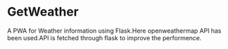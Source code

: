 # GetWeather
A PWA for Weather information using Flask.Here openweathermap API has been used.API is fetched through flask to improve the performence.

 
